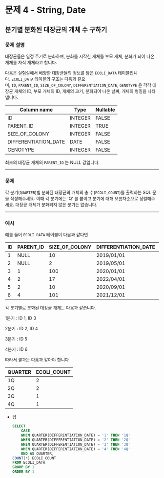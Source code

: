 # 문제 4 - String, Date

## 분기별 분화된 대장균의 개체 수 구하기

### **문제 설명**

대장균들은 일정 주기로 분화하며, 분화를 시작한 개체를 부모 개체, 분화가 되어 나온 개체를 자식 개체라고 합니다.

다음은 실험실에서 배양한 대장균들의 정보를 담은 `ECOLI_DATA` 테이블입니다. `ECOLI_DATA` 테이블의 구조는 다음과 같으며, `ID`, `PARENT_ID`, `SIZE_OF_COLONY`, `DIFFERENTIATION_DATE`, `GENOTYPE` 은 각각 대장균 개체의 ID, 부모 개체의 ID, 개체의 크기, 분화되어 나온 날짜, 개체의 형질을 나타냅니다.

| Column name | Type | Nullable |
| --- | --- | --- |
| ID | INTEGER | FALSE |
| PARENT_ID | INTEGER | TRUE |
| SIZE_OF_COLONY | INTEGER | FALSE |
| DIFFERENTIATION_DATE | DATE | FALSE |
| GENOTYPE | INTEGER | FALSE |

최초의 대장균 개체의 `PARENT_ID` 는 NULL 값입니다.

---

### 문제

각 분기(`QUARTER`)별 분화된 대장균의 개체의 총 수(`ECOLI_COUNT`)를 출력하는 SQL 문을 작성해주세요. 이때 각 분기에는 'Q' 를 붙이고 분기에 대해 오름차순으로 정렬해주세요. 대장균 개체가 분화되지 않은 분기는 없습니다.

---

### 예시

예를 들어 `ECOLI_DATA` 테이블이 다음과 같다면

| ID | PARENT_ID | SIZE_OF_COLONY | DIFFERENTIATION_DATE | GENOTYPE |
| --- | --- | --- | --- | --- |
| 1 | NULL | 10 | 2019/01/01 | 5 |
| 2 | NULL | 2 | 2019/05/01 | 3 |
| 3 | 1 | 100 | 2020/01/01 | 4 |
| 4 | 2 | 17 | 2022/04/01 | 4 |
| 5 | 2 | 10 | 2020/09/01 | 6 |
| 6 | 4 | 101 | 2021/12/01 | 22 |

각 분기별로 분화된 대장균 개체는 다음과 같습니다.

1분기 : ID 1, ID 3

2분기 : ID 2, ID 4

3분기 : ID 5

4분기 : ID 6

따라서 결과는 다음과 같아야 합니다

| QUARTER | ECOLI_COUNT |
| --- | --- |
| 1Q | 2 |
| 2Q | 2 |
| 3Q | 1 |
| 4Q | 1 |

- 답
    
    ```sql
    SELECT 
        CASE 
        WHEN QUARTER(DIFFERENTIATION_DATE) = '1' THEN '1Q'
        WHEN QUARTER(DIFFERENTIATION_DATE) = '2' THEN '2Q'
        WHEN QUARTER(DIFFERENTIATION_DATE) = '3' THEN '3Q'
        WHEN QUARTER(DIFFERENTIATION_DATE) = '4' THEN '4Q'
        END AS QUARTER,
    COUNT(*) ECOLI_COUNT
    FROM ECOLI_DATA
    GROUP BY 1
    ORDER BY 1
    ```